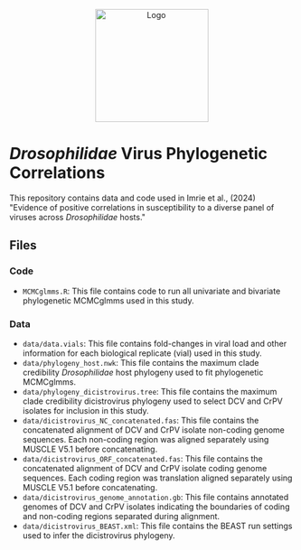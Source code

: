 <p align="center">
  <img src="https://benlongdon.com/wp-content/uploads/2016/01/white_logo_only.png" width="200" alt="Logo" style="display: block; margin: auto;">
</p>

# *Drosophilidae* Virus Phylogenetic Correlations

This repository contains data and code used in Imrie et al., (2024) "Evidence of positive correlations in susceptibility to a diverse panel of viruses across *Drosophilidae* hosts."

## Files

### Code
- `MCMCglmms.R`: This file contains code to run all univariate and bivariate phylogenetic MCMCglmms used in this study.

### Data
- `data/data.vials`: This file contains fold-changes in viral load and other information for each biological replicate (vial) used in this study.
- `data/phylogeny_host.nwk`: This file contains the maximum clade credibility *Drosophilidae* host phylogeny used to fit phylogenetic MCMCglmms.
- `data/phylogeny_dicistrovirus.tree`: This file contains the maximum clade credibility dicistrovirus phylogeny used to select DCV and CrPV isolates for inclusion in this study.
- `data/dicistrovirus_NC_concatenated.fas`: This file contains the concatenated alignment of DCV and CrPV isolate non-coding genome sequences. Each non-coding region was aligned separately using MUSCLE V5.1 before concatenating.
- `data/dicistrovirus_ORF_concatenated.fas`: This file contains the concatenated alignment of DCV and CrPV isolate coding genome sequences. Each coding region was translation aligned separately using MUSCLE V5.1 before concatenating.
- `data/dicistrovirus_genome_annotation.gb`: This file contains annotated genomes of DCV and CrPV isolates indicating the boundaries of coding and non-coding regions separated during alignment.
- `data/dicistrovirus_BEAST.xml`: This file contains the BEAST run settings used to infer the dicistrovirus phylogeny.
